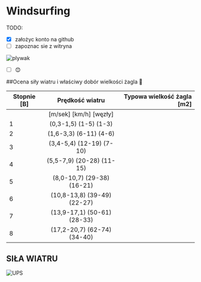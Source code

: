 # Windsurfing

TODO:

- [x] założyc konto na github
- [ ] zapoznac sie z witryna

![plywak](https://prezentmarzen.com/blog/wp-content/uploads/2015/04/Karon-Beach-Hotel-Windsurfing.jpg)

- [ ] :blush:

##Ocena siły wiatru i właściwy dobór wielkości żagla  :raised_hands:

|Stopnie [B]|Prędkość wiatru|Typowa wielkość żagla [m2]|
|----------|:-------------:|------:|
||[m/sek] [km/h]  [węzły]| |[Deskipowyżej 140l]  [Deski 115-130l]  [Deski 95-115l]  [Deski poniżej 95l]|
| 1 |(0,3-1,5) (1-5) (1-3)|| |
| 2 |(1,6-3,3) (6-11) (4-6)|| |
| 3 |(3,4-5,4) (12-19) (7-10)|| 8,0-9,0|
| 4 |(5,5-7,9) (20-28) (11-15)||6,0-8,5|
| 5 |(8,0-10,7) (29-38) (16-21) ||5,4-7,5|
| 6 |(10,8-13,8) (39-49) (22-27)||4,5-6,5|
| 7 |(13,9-17,1) (50-61) (28-33)||4,0-5,0|
| 8 |(17,2-20,7) (62-74) (34-40)||3,5-4,0|





## SIŁA WIATRU

![UPS](https://media.giphy.com/media/cAYRqOgjncVqw/giphy.gif)
